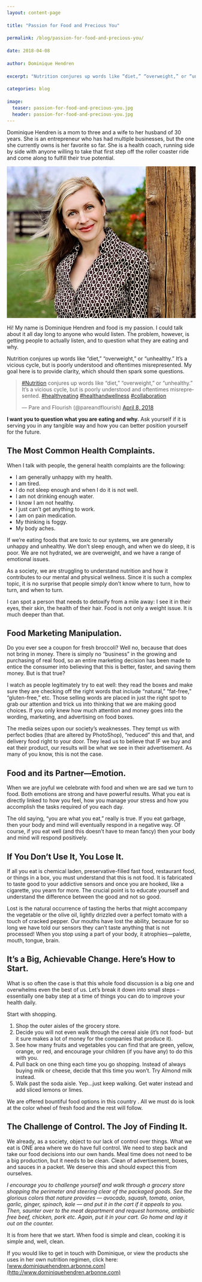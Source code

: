 ```yaml
---
layout: content-page

title: "Passion for Food and Precious You"

permalink: /blog/passion-for-food-and-precious-you/

date: 2018-04-08

author: Dominique Hendren

excerpt: "Nutrition conjures up words like “diet,” “overweight,” or “unhealthy.” It’s a vicious cycle, but is poorly understood and oftentimes misrepresented."

categories: blog

image:
  teaser: passion-for-food-and-precious-you.jpg
  header: passion-for-food-and-precious-you.jpg
---
```


<div class="row">
  <div class="col-md-8 col-sm-6">
    <p>Dominique Hendren is a mom to three and a wife to her husband of 30 years. She is an entrepreneur who has had multiple businesses, but the one she currently owns is her favorite so far. She is a health coach, running side by side with anyone willing to take that first step off the roller coaster ride and come along to fulfill their true potential.</p>
  </div>
  <div class="col-md-4 col-sm-6">
    <img class="img-responsive" src="/assets/images/posts/passion-for-food-and-precious-you/dominique-hendren.jpg" alt="Image of Dominique Hendren">
  </div>
</div>

Hi! My name is Dominique Hendren and food is my passion. I could talk about it all day long to anyone who would listen. The problem, however, is getting people to actually listen, and to question what they are eating and why.

Nutrition conjures up words like “diet,” “overweight,” or “unhealthy.” It’s a vicious cycle, but is poorly understood and oftentimes misrepresented. My goal here is to provide clarity, which should then spark some questions.

<blockquote class="twitter-tweet tw-align-center" data-lang="en"><p lang="en" dir="ltr"><a href="https://twitter.com/hashtag/Nutrition?src=hash&amp;ref_src=twsrc%5Etfw">#Nutrition</a> conjures up words like “diet,” “overweight,” or “unhealthy.” It’s a vicious cycle, but is poorly understood and oftentimes misrepresented. <a href="https://twitter.com/hashtag/healthyeating?src=hash&amp;ref_src=twsrc%5Etfw">#healthyeating</a> <a href="https://twitter.com/hashtag/healthandwellness?src=hash&amp;ref_src=twsrc%5Etfw">#healthandwellness</a> <a href="https://twitter.com/hashtag/collaboration?src=hash&amp;ref_src=twsrc%5Etfw">#collaboration</a></p>&mdash; Pare and Flourish (@pareandflourish) <a href="https://twitter.com/pareandflourish/status/982966439484231681?ref_src=twsrc%5Etfw">April 8, 2018</a></blockquote>
<script async src="https://platform.twitter.com/widgets.js" charset="utf-8"></script>


**I want you to question what you are eating and why.** Ask yourself if it is serving you in any tangible way and how you can better position yourself for the future.

## The Most Common Health Complaints.

When I talk with people, the general health complaints are the following:

- I am generally unhappy with my health.
- I am tired.
- I do not sleep enough and when I do it is not well.
- I am not drinking enough water.
- I know I am not healthy. 
- I just can’t get anything to work.
- I am on pain medication.
- My thinking is foggy.
- My body aches.

If we’re eating foods that are toxic to our systems, we are generally unhappy and unhealthy. We don’t sleep enough, and when we do sleep, it is poor. We are not hydrated, we are overweight, and we have a range of emotional issues.

As a society, we are struggling to understand nutrition and how it contributes to our mental and physical wellness. Since it is such a complex topic, it is no surprise that people simply don’t know where to turn, how to turn, and when to turn.

I can spot a person that needs to detoxify from a mile away: I see it in their eyes, their skin, the health of their hair. Food is not only a weight issue. It is much deeper than that.

## Food Marketing Manipulation.

Do you ever see a coupon for fresh broccoli? Well no, because that does not bring in money. There is simply no “business” in the growing and purchasing of real food, so an entire marketing decision has been made to entice the consumer into believing that this is better, faster, and saving them money. But is that true?

I watch as people legitimately try to eat well: they read the boxes and make sure they are checking off the right words that include “natural,” “fat-free,” “gluten-free,” etc. Those selling words are placed in just the right spot to grab our attention and trick us into thinking that we are making good choices. If you only knew how much attention and money goes into the wording, marketing, and advertising on food boxes.

The media seizes upon our society’s weaknesses. They tempt us with perfect bodies (that are altered by PhotoShop), “reduced” this and that, and delivery food right to your door. They lead us to believe that IF we buy and eat their product, our results will be what we see in their advertisement. As many of you know, this is not the case.

## Food and its Partner—Emotion.

When we are joyful we celebrate with food and when we are sad we turn to food. Both emotions are strong and have powerful results. What you eat is directly linked to how you feel, how you manage your stress and how you accomplish the tasks required of you each day.

The old saying, “you are what you eat,” really is true. If you eat garbage, then your body and mind will eventually respond in a negative way. Of course, if you eat well (and this doesn’t have to mean fancy) then your body and mind will respond positively.

## If You Don’t Use It, You Lose It.

If all you eat is chemical laden, preservative-filled fast food, restaurant food, or things in a box, you must understand that this is not food. It is fabricated to taste good to your addictive sensors and once you are hooked, like a cigarette, you yearn for more. The crucial point is to educate yourself and understand the difference between the good and not so good.

Lost is the natural occurrence of tasting the herbs that might accompany the vegetable or the olive oil, lightly drizzled over a perfect tomato with a touch of cracked pepper. Our mouths have lost the ability, because for so long we have told our sensors they can’t taste anything that is not processed! When you stop using a part of your body, it atrophies—palette, mouth, tongue, brain.

## It’s a Big, Achievable Change. Here’s How to Start. 

What is so often the case is that this whole food discussion is a big one and overwhelms even the best of us. Let’s break it down into small steps – essentially one baby step at a time of things you can do to improve your health daily.

Start with shopping. 

1. Shop the outer aisles of the grocery store.
2. Decide you will not even walk through the cereal aisle (it’s not food- but it sure makes a lot of money for the companies that produce it).
3. See how many fruits and vegetables you can find that are green, yellow, orange, or red, and encourage your children (if you have any) to do this with you. 
4. Pull back on one thing each time you go shopping. Instead of always buying milk or cheese, decide that this time you won’t. Try Almond milk instead.
5. Walk past the soda aisle. Yep…just keep walking. Get water instead and add sliced lemons or limes.

We are offered bountiful food options in this country . All we must do is look at the color wheel of fresh food and the rest will follow.

## The Challenge of Control. The Joy of Finding It.

We already, as a society, object to our lack of control over things. What we eat is ONE area where we do have full control. We need to step back and take our food decisions into our own hands. Meal time does not need to be a big production, but it needs to be clean. Clean of advertisement, boxes, and sauces in a packet. We deserve this and should expect this from ourselves.

*I encourage you to challenge yourself and walk through a grocery store shopping the perimeter and steering clear of the packaged goods. See the glorious colors that nature provides — avocado, squash, tomato, onion, garlic, ginger, spinach, kale — and put it in the cart if it appeals to you. Then, saunter over to the meat department and request hormone, antibiotic free beef, chicken, pork etc. Again, put it in your cart. Go home and lay it out on the counter.*

It is from here that we start. When food is simple and clean, cooking it is simple and, well, clean.

If you would like to get in touch with Dominique, or view the products she uses in her own nutrition regimen, click here: [www.dominiquehendren.arbonne.com](http://www.dominiquehendren.arbonne.com)
